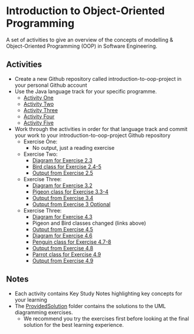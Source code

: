 # Introduction to Object-Oriented Programming
A set of activities to give an overview of the concepts of modelling &amp; Object-Oriented Programming (OOP) in Software Engineering.

## Activities
* Create a new Github repository called introduction-to-oop-project in your personal Github account
* Use the Java language track for your specific programme.
  * [Activity One](Exercises/activity_1.md)
  * [Activity Two](Exercises/activity_2.md)
  * [Activity Three](Exercises/activity_3.md)
  * [Activity Four](Exercises/activity_4.md)
  * [Activity Five](Exercises/activity_5.md)
* Work through the activities in order for that language track and commit your work to your introduction-to-oop-project Github repository
  * Exercise One:
    * No output, just a reading exercise
  * Exercise Two: 
    * [Diagram for Exercise 2.3](./Solutions/Exercise%202.3.jpg)
    * [Bird class for Exercise 2.4-5](./src/main/java/com/tinkabell/exercises/Bird.java)
    * [Output from Exercise 2.5](./Solutions/Exercise%202.5%20Output.txt)
  * Exercise Three:
    * [Diagram for Exercise 3.2](./Solutions/Exercise%203.2.jpg)
    * [Pigeon class for Exercise 3.3-4](./src/main/java/com/tinkabell/exercises/Pigeon.java)
    * [Output from Exercise 3.4](./Solutions/Exercise%203.4%20Output.txt)
    * [Output from Exercise 3 Optional](./Solutions/Exercise%203%20Optional%20Output.txt)
  * Exercise Three:
    * [Diagram for Exercise 4.3](./Solutions/Exercise%204.3.jpg)
    * Pigeon and Bird classes changed (links above)
    * [Output from Exercise 4.5](./Solutions/Exercise%204.5%20Output.txt)
    * [Diagram for Exercise 4.6](./Solutions/Exercise%204.6.jpg)
    * [Penguin class for Exercise 4.7-8](./src/main/java/com/tinkabell/exercises/Penguin.java)
    * [Output from Exercise 4.8](./Solutions/Exercise%204.8%20Output.txt)
    * [Parrot class for Exercise 4.9](./src/main/java/com/tinkabell/exercises/Parrot.java)
    * [Output from Exercise 4.9](./Solutions/Exercise%204.9%20Output.txt)

## Notes
* Each activity contains Key Study Notes highlighting key concepts for your learning
* The [ProvidedSolution](./ProvidedSolution) folder contains the solutions to the UML diagramming exercises. 
  * We recommend you try the exercises first before looking at the final solution for the best learning experience.

